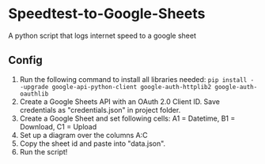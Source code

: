 # Speedtest-to-Google-Sheets
 A python script that logs internet speed to a google sheet

## Config
1. Run the following command to install all libraries needed: 
```pip install --upgrade google-api-python-client google-auth-httplib2 google-auth-oauthlib```
1. Create a Google Sheets API with an OAuth 2.0 Client ID. Save credentials as "credentials.json" in project folder.
1. Create a Google Sheet and set following cells: A1 = Datetime, B1 = Download, C1 = Upload
1. Set up a diagram over the columns A:C
1. Copy the sheet id and paste into "data.json".
1. Run the script!
